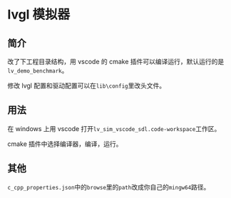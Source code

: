 # lvgl 模拟器

## 简介

改了下工程目录结构，用 vscode 的 cmake 插件可以编译运行，默认运行的是 `lv_demo_benchmark`。

修改 lvgl 配置和驱动配置可以在`lib\config`里改头文件。

## 用法

在 windows 上用 vscode 打开`lv_sim_vscode_sdl.code-workspace`工作区。

cmake 插件中选择编译器，编译，运行。

## 其他

`c_cpp_properties.json`中的`browse`里的`path`改成你自己的`mingw64`路径。

